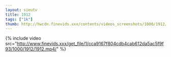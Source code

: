 ```yaml
--- 
layout: sieutv
title: 1912
tags: ["1k"]
thumb: http://hwcdn.finevids.xxx/contents/videos_screenshots/1000/1912/preview.mp4.jpg
---
```

{% include video src="http://www.finevids.xxx/get_file/1/cca9167f804cdb4cab612da5ac5f9f93/1000/1912/1912.mp4/" %} 
